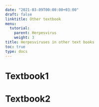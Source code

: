```yaml
---
date: "2021-03-09T00:00:00+03:00"
draft: false
linktitle: Other textbook
menu:
  tutorial:
    parent: Herpesvirus
    weight: 3
title: Herpesviruses in other text books
toc: true
type: docs
---
```


# Textbook1

# Textbook2

